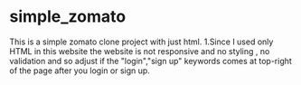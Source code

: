 # simple_zomato
This is a simple zomato clone project with just html.
1.Since I used only HTML in this website the website is not responsive and no styling , no validation and so 
  adjust if the "login","sign up" keywords comes at top-right of the page after you login or sign up.
  
